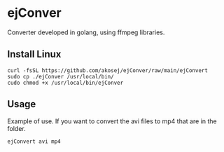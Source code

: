 # ejConver
Converter developed in golang, using ffmpeg libraries. 

## Install Linux
```console
curl -fsSL https://github.com/akosej/ejConver/raw/main/ejConvert
sudo cp ./ejConver /usr/local/bin/
cudo chmod +x /usr/local/bin/ejConver
```

## Usage
Example of use. If you want to convert the avi files to mp4 that are in the folder.

```console
ejConvert avi mp4
```

